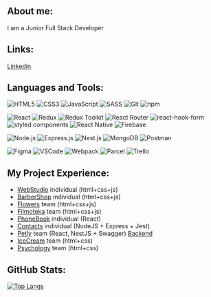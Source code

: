 ## About me:

I am a Junior Full Stack Developer

## Links:

[Linkedin](https://www.linkedin.com/in/veronika-kravchenko-b02764251?lipi=urn%3Ali%3Apage%3Ad_flagship3_profile_view_base_contact_details%3B9ULfCbhvQHSc9B7ZSCAn6A%3D%3D)

## Languages and Tools:

![HTML5](https://img.shields.io/badge/HTML5-%23E34F26.svg?style=for-the-badge&logo=html5&logoColor=white)
![CSS3](https://img.shields.io/badge/CSS3-blue?style=for-the-badge&logo=css3&logoColor=white)
![JavaScript](https://img.shields.io/badge/JavaScript-yellow?style=for-the-badge&logo=javascript&logoColor=white)
![SASS](https://img.shields.io/badge/SASS-ff69b4?style=for-the-badge&logo=sass&logoColor=white)
![Git](https://img.shields.io/badge/Git-f14e32?style=for-the-badge&logo=git&logoColor=white)
![npm](https://img.shields.io/badge/npm-%2320232a.svg?style=for-the-badge&logo=npm&logoColor=white)

![React](https://img.shields.io/badge/React-blue?style=for-the-badge&logo=react&logoColor=white)
![Redux](https://img.shields.io/badge/Redux-purple?style=for-the-badge&logo=redux&logoColor=white)
![Redux Toolkit](https://img.shields.io/badge/Redux_Toolkit-purple?style=for-the-badge&logo=redux&logoColor=white)
![React Router](https://img.shields.io/badge/React--Router-grey?style=for-the-badge&logo=react-router&logoColor=white)
![react-hook-form](https://img.shields.io/badge/react--hook--form-EC5990?style=for-the-badge&logo=react-hook-form&logoColor=white)
![styled components](https://img.shields.io/badge/styled--components-0066B8?style=for-the-badge&logo=styled-components&logoColor=white)
![React Native](https://img.shields.io/badge/React_Native-61DAFB.svg?style=for-the-badge&logo=react&logoColor=white)
![Firebase](https://img.shields.io/badge/Firebase-%23FFA000?style=for-the-badge&logo=firebase&logoColor=white)

![Node.js](https://img.shields.io/badge/Node.js-green?style=for-the-badge&logo=node.js&logoColor=white)
![Express.js](https://img.shields.io/badge/Express.js-lightgrey?style=for-the-badge&logo=express&logoColor=white)
![Nest.js](https://img.shields.io/badge/Nest.js-red?style=for-the-badge&logo=nestjs&logoColor=white)
![MongoDB](https://img.shields.io/badge/MongoDB-green?style=for-the-badge&logo=mongodb&logoColor=white)
![Postman](https://img.shields.io/badge/Postman-orange?style=for-the-badge&logo=postman&logoColor=white)

![Figma](https://img.shields.io/badge/Figma-purple?style=for-the-badge&logo=figma&logoColor=white)
![VSCode](https://img.shields.io/badge/VSCode-blue?style=for-the-badge&logo=visual-studio-code&logoColor=white)
![Webpack](https://img.shields.io/badge/Webpack-2b3a42?style=for-the-badge&logo=webpack&logoColor=white)
![Parcel](https://img.shields.io/badge/Parcel-F33E34?style=for-the-badge&logo=parcel&logoColor=white)
![Trello](https://img.shields.io/badge/Trello-skyblue?style=for-the-badge&logo=trello&logoColor=white)

## My Project Experience:

- [WebStudio](https://github.com/Veronika-chenko/webstudio) individual (html+css+js)
- [BarberShop](https://github.com/Veronika-chenko/barbershop) individual (html+css+js)
- [Flowers](https://github.com/VladaBoiko/Flowers) team (html+css+js)
- [Filmoteka](https://github.com/byht1/filmoteka-team-project) team (html+css+js)
- [PhoneBook](https://github.com/Veronika-chenko/phonebook-react-app) individual (React)
- [Contacts](https://github.com/Veronika-chenko/nodejs-course) individual (NodeJS + Express + Jest)
- [Petly](https://github.com/byht1/react-team-project) team (React, NestJS + Swagger) [Backend](https://github.com/byht1/node-team-project)
- [IceCream](https://github.com/byht1/team-project) team (html+css)
- [Psychology](https://github.com/VladaBoiko/Psychology) team (html+css)

## GitHub Stats:

[![Top Langs](https://github-readme-stats.vercel.app/api/top-langs/?username=Veronika-chenko&layout=compact&hide=[])](https://github.com/Veronika-chenko)
